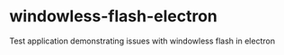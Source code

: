 # windowless-flash-electron
Test application demonstrating issues with windowless flash in electron

